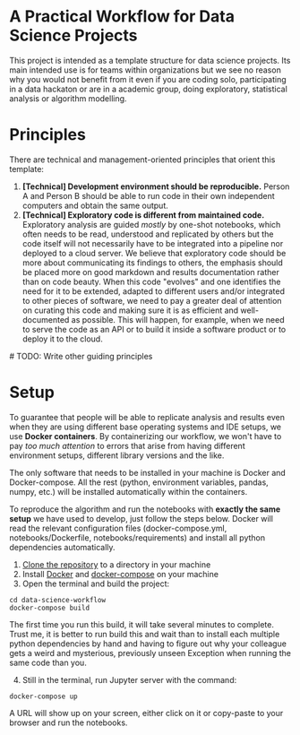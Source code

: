# A Practical Workflow for Data Science Projects

This project is intended as a template structure for data science projects. Its main intended use is for teams within organizations but we see no reason why you would not benefit from it even if you are coding solo, participating in a data hackaton or are in a academic group, doing exploratory, statistical analysis or algorithm modelling.

# Principles

There are technical and management-oriented principles that orient this template:

1. **[Technical] Development environment should be reproducible.** Person A and Person B should be able to run code in their own independent computers and obtain the same output.
2. **[Technical] Exploratory code is different from maintained code.** Exploratory analysis are guided _mostly_ by one-shot notebooks, which often needs to be read, understood and replicated by others but the code itself will not necessarily have to be integrated into a pipeline nor deployed to a cloud server. We believe that exploratory code should be more about communicating its findings to others, the emphasis should be placed more on good markdown and results documentation rather than on code beauty. When this code "evolves" and one identifies the need for it to be extended, adapted to different users and/or integrated to other pieces of software, we need to pay a greater deal of attention on curating this code and making sure it is as efficient and well-documented as possible. This will happen, for example, when we need to serve the code as an API or to build it inside a software product or to deploy it to the cloud.

\# TODO: Write other guiding principles

# Setup

To guarantee that people will be able to replicate analysis and results even when they are using different base operating systems and IDE setups, we use **Docker containers**.
By containerizing our workflow, we won't have to pay _too much attention_ to errors that arise from having different environment setups, different library versions and the like.

The only software that needs to be installed in your machine is Docker and Docker-compose. All the rest (python, environment variables, pandas, numpy, etc.) will be installed automatically within the containers.

To reproduce the algorithm and run the notebooks with **exactly the same setup** we have used to develop, just follow the steps below. Docker will read the relevant configuration files (docker-compose.yml, notebooks/Dockerfile, notebooks/requirements) and install all python dependencies automatically.

1. [Clone the repository](https://docs.github.com/en/github/creating-cloning-and-archiving-repositories/cloning-a-repository-from-github/cloning-a-repository) to a directory in your machine
2. Install [Docker](https://docs.docker.com/get-docker/) and [docker-compose](https://docs.docker.com/compose/install/) on your machine
3. Open the terminal and build the project:
```{console}
cd data-science-workflow
docker-compose build
```
The first time you run this build, it will take several minutes to complete. Trust me, it is better to run build this and wait than to install each multiple python dependencies by hand and having to figure out why your colleague gets a weird and mysterious, previously unseen Exception when running the same code than you.

4. Still in the terminal, run Jupyter server with the command:
```{console}
docker-compose up
```
A URL will show up on your screen, either click on it or copy-paste to your browser and run the notebooks.
